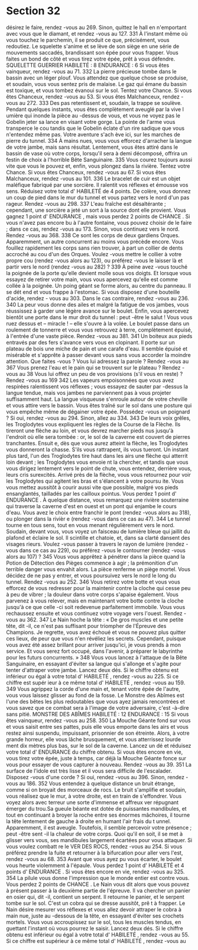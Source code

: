 # Section 32

désirez le faire, rendez -vous au 269. Sinon, quittez le hall en n'emportant avec vous que
le diamant, et rendez -vous au 127.
331
À l'instant même où vous touchez le parchemin, il se produit ce que, précisément, vous
redoutiez. Le squelette s'anime et se lève de son siège en une série de mouvements
saccadés, brandissant son épée pour vous frapper. Vous faites un bond de côté et vous
tirez votre épée, prêt à vous défendre.
SQUELETTE GUERRIER
HABILETÉ  : 8 ENDURANCE  : 6
Si vous êtes vainqueur, rendez -vous au 71.
332
La pierre précieuse tombe dans le bassin avec un léger plouf. Vous attendez que quelque
chose se produise, et soudain, vous vous sentez pris de malaise. Le gaz qui émane du
bassin est toxique, et vous tombez évanoui sur le sol. Tentez votre Chance. Si vous  êtes
Chanceux, rendez -vous au 53. Si vous êtes Malchanceux, rendez -vous au 272.
333
Des pas retentissent et, soudain, la trappe se soulève. Pendant quelques instants, vous êtes
complètement aveuglé par la vive l umière qui inonde la pièce au -dessus de vous, et vous
ne voyez pas le Gobelin jeter sa lance en visant votre gorge. La pointe de l'arme vous
transperce le cou tandis que le Gobelin éclate d'un rire sadique que vous n'entendez
même pas. Votre aventure s'ach ève ici, sur les marches de pierre du tunnel.
334
À mains nues, vous vous efforcez d'arracher la langue de votre jambe, mais sans résultat.
Lentement, vous êtes attiré dans le bassin de vase où votre corps, lorsqu'il sera à demi
décomposé, offrira un festin de choix à l'horrible Bête Sanguinaire.
335
Vous courez toujours aussi vite que vous le pouvez et, enfin, vous plongez dans la rivière.
Tentez votre Chance. Si vous êtes Chanceux, rendez -vous au 67. Si vous êtes
Malchanceux, rendez -vous au 101.
336
Le bracelet de cuir est un objet maléfique fabriqué par une sorcière. Il ralentit vos
réflexes et émousse vos sens. Réduisez votre total d' HABILETÉ  de 4 points. De colère, vous
donnez un coup de pied dans le mur du tunnel et vous partez vers le nord d'un pas rageur.
Rendez -vous au 298.
337
L'eau fraîche est désaltérante  ; cependant, une sorcière a jeté un sort à la source dont elle
provient. Vous gagnez 1 point d' ENDURANCE , mais vous perdez 2 points de CHANCE .
Si vous n'avez pas encore bu à l'autre fontaine, vous pouvez choisir de le faire  ; dans ce
cas, rendez -vous au 173. Sinon, vous continuez vers le nord. Rendez -vous au 368.
338
Ce sont les corps de deux gardiens Orques. Apparemment, un autre concurrent au moins
vous précède encore. Vous fouillez rapidement les corps sans rien trouver, à part un
collier de dents accroché au cou d'un des Orques. Voulez -vous mettre le collier à votre
propre cou (rendez -vous alors au 123), ou préférez -vous le laisser là et partir vers le nord
(rendez -vous au 282) ?
339
À peine avez -vous touché la poignée de la porte qu'elle devient molle sous vos doigts. Et
lorsque vous essayez de retirer votre main, vous vous apercevez qu'elle est comme collée
à la poignée. Un poing géant se forme alors, au centre du panneau.
Il se dét end et vous frappe à l'estomac. Si vous disposez d'une bouteille d'acide, rendez -
vous au 303. Dans le cas contraire, rendez -vous au 236.
340
La peur vous donne des ailes et malgré la fatigue de vos jambes, vous réussissez à garder
une légère avance sur le boulet. Enfin, vous apercevez bientôt une porte dans le mur droit
du tunnel  : peut -être le salut  ! Vous vous ruez dessus et – miracle  ! – elle s'ouvre à la
volée. Le boulet passe dans un roulement de tonnerre et vous vous retrouvez à terre,
complètement épuisé, à l'entrée d'une vaste pièce. Rendez -vous au 381.
341
Un boiteux aux pieds entravés par des fers s'avance vers vous en clopinant. Il porte sur un
plateau de bois une miche de pain et une carafe d'eau. Il semble épuisé et misérable et
s'apprête à passer devant vous sans vous accorder la moindre attention. Que faites -vous  ?
Vous lui adressez la parole  ?      Rendez -vous au 367
Vous prenez l'eau et le pain qui se trouvent sur le plateau  ?  Rendez -vous au 38
Vous lui offrez un peu de vos provisions (s'il vous en reste)  ? Rendez -vous au 169
342
Les vapeurs empoisonnées que vous avez respirées ralentissent vos réflexes  ; vous
essayez de sauter par -dessus la langue tendue, mais vos jambes ne parviennent pas à vous
projeter suffisamment haut. La langue visqueuse s'enroule autour de votre cheville et
vous attire vers le bassin. Vous êtes traîné sur le sol dans une posture qui vous empêche
même de dégainer votre épée. Possédez -vous un poignard  ? Si oui, rendez -vous au 294.
Sinon, allez au 334.
343
De leurs voix grêles, les Troglodytes vous expliquent les règles de la Course de la Flèche.
Ils tireront une flèche au loin, et vous devrez marcher pieds nus jusqu'à l'endroit où elle
sera tombée  : or, le sol de la caverne est couvert de pierres tranchantes. Ensuit e, dès que
vous aurez atteint la flèche, les Troglodytes vous donneront la chasse. S'ils vous
rattrapent, ils vous tueront. Un instant plus tard, l'un des Troglodytes tire haut dans les
airs une flèche qui atterrit loin devant  ; les Troglodytes vous envoie nt la chercher, et
tandis que vous vous dirigez lentement vers le point de chute, vous entendez, derrière
vous, leurs cris surexcités. Arrivé près de la flèche, vous vous retournez pour voir les
Troglodytes qui agitent les bras et s'élancent à votre poursu ite. Vous vous mettez aussitôt
à courir aussi vite que possible, malgré vos pieds ensanglantés, tailladés par les cailloux
pointus. Vous perdez 1 point d' ENDURANCE . À quelque distance, vous remarquez une
rivière souterraine qui traverse la caverne d'est en ouest et un pont qui enjambe le cours
d'eau. Vous avez le choix entre franchir le pont (rendez -vous alors au 318), ou plonger
dans la rivièr e (rendez -vous dans ce cas au 47).
344
Le tunnel tourne en tous sens, tout en vous menant régulièrement vers le nord. Soudain,
devant vous, vous voyez un faisceau de lumière bleue qui jaillit du plafond et éclaire le
sol. Il scintille et chatoie, et, dans sa clarté dansent des visages rieurs.  Voulez -vous passer
à travers le rayon de lumière (rendez -vous dans ce cas au 229), ou préférez -vous le
contourner (rendez -vous alors au 107) ?
345
Vous vous apprêtez à pénétrer dans la pièce quand la Potion de Détection des Pièges
commence à agir  ; la prémonition d'un terrible danger vous envahit alors. La pièce
renferme un piège mortel. Vous décidez de ne pas y entrer, et vous poursuivez vers le
nord le long du tunnel. Rendez -vous au 252.
346
Vous retirez votre botte et vous vous efforcez de vous redresser pour la maintenir contre
la cloche qui cesse peu à peu de vibrer  ; la douleur dans votre corps s'apaise également.
Vous parvenez à vous relever, mais en maintenant votre botte contre la cloche jusqu'à ce
que celle -ci soit redevenue parfaitement immobile. Vous vous rechaussez ensuite et vous
continuez votre voyage vers l'ouest. Rendez -vous au 362.
347
Le Nain hoche la tête  : « De gros muscles et une petite tête, dit -il, ce n'est pas suffisant
pour triompher de l'Épreuve des Champions. Je regrette, vous avez échoué et vous ne
pouvez plus quitter ces lieux, de peur que vous n'en révéliez les secrets.  Cependant,
puisque vous avez été assez brillant pour arriver jusqu'ici, je vous prends à mon service.
Et vous serez fort occupé, dans l'avenir, à préparer le labyrinthe pour les futurs
concurrents.  »
348
Vous vous lancez à l'attaque de la Bête Sanguinaire, en essayant d'éviter sa langue qui
s'allonge et s'agite pour tenter d'attraper votre jambe. Lancez deux dés. Si le chiffre
obtenu est inférieur ou égal à votre total d' HABILETÉ , rendez -vous au 225. Si ce chiffre est
supér ieur à ce même total d' HABILETÉ , rendez -vous au 159.
349
Vous agrippez la corde d'une main et, tenant votre épée de l'autre, vous vous laissez
glisser au fond de la fosse. Le Monstre des Abîmes est l'une des bêtes les plus redoutables
que vous ayez jamais rencontrées et vous savez que ce combat sera à l'image de votre
adversaire, c'est -à-dire sans pitié.
MONSTRE DES ABÎMES
HABILETÉ  : 12 ENDURANCE  : 15
Si vous êtes vainqueur, rendez -vous au 258.
350
La Mouche Géante fond sur vous et vous saisit entre ses pattes, puis elle vous emporte
dans les airs et vous restez ainsi suspendu, impuissant, prisonnier de son étreinte. Alors, à
votre grande horreur, elle vous lâche brusquement, et vous atterrissez lourde ment dix
mètres plus bas, sur le sol de la caverne. Lancez un dé et réduisez votre total d' ENDURANCE
du chiffre obtenu. Si vous êtes encore en vie, vous tirez votre épée, juste à temps, car déjà
la Mouche Géante fonce sur vous pour essayer de vous capturer  à nouveau. Rendez -vous
au 39.
351
La surface de l'idole est très lisse et il vous sera difficile de l'escalader. Disposez -vous
d'une corde  ? Si oui, rendez -vous au 396. Sinon, rendez -vous au 186.
352
Vous entendez à quelque distance un bruit étrange, comme si on broyait des morceaux de
rocs. Le bruit s'amplifie et soudain, vous réalisez que le mur, à votre droite, est en train de
s'effondrer. Vous voyez alors avec terreur une sorte d'immense et affreux ver répugnant
émerger du trou.Sa gueule béante est dotée de puissantes mandibules, et tout en
continuant à broyer la roche entre ses énormes mâchoires, il tourne la tête lentement de
gauche à droite en humant l'air frais du t unnel. Apparemment, il est aveugle. Toutefois, il
semble percevoir votre présence  ; peut -être sent -il la chaleur de votre corps. Quoi qu'il en
soit, il se met à glisser vers vous, ses mandibules largement écartées pour vous attaquer.
Si vous voulez combatt re le VER DES ROCS, rendez -vous au 254. Si vous préférez
prendre la fuite et retourner à la bifurcation pour aller vers l'est, rendez -vous au 68.
353
Avant que vous ayez pu vous écarter, le boulet vous heurte violemment à l'épaule. Vous
perdez 1 point d' HABILETÉ  et 4 points d' ENDURANCE . Si vous êtes encore en vie, rendez -vous
au 325.
354
La pilule vous donne l'impression que le monde entier est contre vous. Vous perdez 2
points de CHANCE . Le Nain vous dit alors que vous pouvez à présent passer à la deuxième
partie de l'épreuve. Il va chercher un panier en osier qui, dit -il, contient un serpent. Il
retourne le panier, et le serpent tombe sur le sol. C'est un cobra qui se dresse aussitôt, prê t
à frapper. Le Nain désire mesurer vos réflexes et vous allez devoir attraper le cobra à
main nue, juste au -dessous de la tête, en essayant d'éviter ses crochets mortels. Vous vous
accroupissez sur le sol, tous les muscles tendus, en guettant l'instant où  vous pourrez le
saisir. Lancez deux dés. Si le chiffre obtenu est inférieur ou égal à votre total d' HABILETÉ ,
rendez -vous au 55. Si ce chiffre est supérieur à ce même total d' HABILETÉ , rendez -vous au